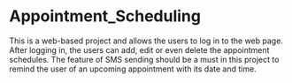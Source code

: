 # Appointment_Scheduling
This is a web-based project and allows the users to log in to the web page. After logging in, the users can add, edit or even delete the appointment schedules. The feature of SMS sending should be a must in this project to remind the user of an upcoming appointment with its date and time. 
